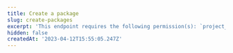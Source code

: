 ```yaml
---
title: Create a package
slug: create-packages
excerpt: 'This endpoint requires the following permission(s): `project_configuration:packages:read_write`.'
hidden: false
createdAt: '2023-04-12T15:55:05.247Z'
---
```

